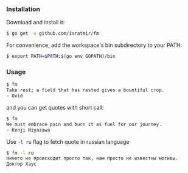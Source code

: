 ### Installation

Download and install it:
```bash
$ go get -u github.com/isratmir/fm
```
For convenience, add the workspace's bin subdirectory to your PATH:
```bash
$ export PATH=$PATH:$(go env GOPATH)/bin
```

### Usage

```bash
$ fm
Take rest; a field that has rested gives a bountiful crop. 
- Ovid
```



and you can get quotes with short call:
```bash
$ fm
We must embrace pain and burn it as fuel for our journey. 
- Kenji Miyazawa
```

Use `-l ru` flag to fetch quote in russian language

```bash
$ fm -l ru
Ничего не происходит просто так, нам просто не известны мотивы. 
Доктор Хаус
```
